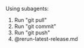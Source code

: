 Using subagents:
1. Run "git pull"
2. Run "git commit"
3. Run "git push"
4. @rerun-latest-release.md
